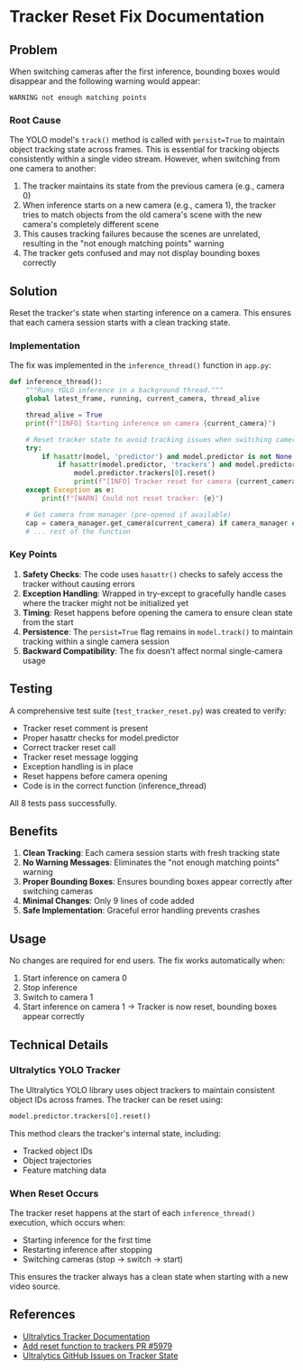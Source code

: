 # Tracker Reset Fix Documentation

## Problem

When switching cameras after the first inference, bounding boxes would disappear and the following warning would appear:

```
WARNING not enough matching points
```

### Root Cause

The YOLO model's `track()` method is called with `persist=True` to maintain object tracking state across frames. This is essential for tracking objects consistently within a single video stream. However, when switching from one camera to another:

1. The tracker maintains its state from the previous camera (e.g., camera 0)
2. When inference starts on a new camera (e.g., camera 1), the tracker tries to match objects from the old camera's scene with the new camera's completely different scene
3. This causes tracking failures because the scenes are unrelated, resulting in the "not enough matching points" warning
4. The tracker gets confused and may not display bounding boxes correctly

## Solution

Reset the tracker's state when starting inference on a camera. This ensures that each camera session starts with a clean tracking state.

### Implementation

The fix was implemented in the `inference_thread()` function in `app.py`:

```python
def inference_thread():
    """Runs YOLO inference in a background thread."""
    global latest_frame, running, current_camera, thread_alive

    thread_alive = True
    print(f"[INFO] Starting inference on camera {current_camera}")

    # Reset tracker state to avoid tracking issues when switching cameras
    try:
        if hasattr(model, 'predictor') and model.predictor is not None:
            if hasattr(model.predictor, 'trackers') and model.predictor.trackers:
                model.predictor.trackers[0].reset()
                print(f"[INFO] Tracker reset for camera {current_camera}")
    except Exception as e:
        print(f"[WARN] Could not reset tracker: {e}")

    # Get camera from manager (pre-opened if available)
    cap = camera_manager.get_camera(current_camera) if camera_manager else cv2.VideoCapture(current_camera)
    # ... rest of the function
```

### Key Points

1. **Safety Checks**: The code uses `hasattr()` checks to safely access the tracker without causing errors
2. **Exception Handling**: Wrapped in try-except to gracefully handle cases where the tracker might not be initialized yet
3. **Timing**: Reset happens before opening the camera to ensure clean state from the start
4. **Persistence**: The `persist=True` flag remains in `model.track()` to maintain tracking within a single camera session
5. **Backward Compatibility**: The fix doesn't affect normal single-camera usage

## Testing

A comprehensive test suite (`test_tracker_reset.py`) was created to verify:

- Tracker reset comment is present
- Proper hasattr checks for model.predictor
- Correct tracker reset call
- Tracker reset message logging
- Exception handling is in place
- Reset happens before camera opening
- Code is in the correct function (inference_thread)

All 8 tests pass successfully.

## Benefits

1. **Clean Tracking**: Each camera session starts with fresh tracking state
2. **No Warning Messages**: Eliminates the "not enough matching points" warning
3. **Proper Bounding Boxes**: Ensures bounding boxes appear correctly after switching cameras
4. **Minimal Changes**: Only 9 lines of code added
5. **Safe Implementation**: Graceful error handling prevents crashes

## Usage

No changes are required for end users. The fix works automatically when:

1. Start inference on camera 0
2. Stop inference
3. Switch to camera 1
4. Start inference on camera 1 → Tracker is now reset, bounding boxes appear correctly

## Technical Details

### Ultralytics YOLO Tracker

The Ultralytics YOLO library uses object trackers to maintain consistent object IDs across frames. The tracker can be reset using:

```python
model.predictor.trackers[0].reset()
```

This method clears the tracker's internal state, including:
- Tracked object IDs
- Object trajectories
- Feature matching data

### When Reset Occurs

The tracker reset happens at the start of each `inference_thread()` execution, which occurs when:
- Starting inference for the first time
- Restarting inference after stopping
- Switching cameras (stop → switch → start)

This ensures the tracker always has a clean state when starting with a new video source.

## References

- [Ultralytics Tracker Documentation](https://docs.ultralytics.com/modes/track/)
- [Add reset function to trackers PR #5979](https://dagshub.com/Ultralytics/ultralytics/pulls/5979/files)
- [Ultralytics GitHub Issues on Tracker State](https://github.com/ultralytics/ultralytics/issues/5154)
